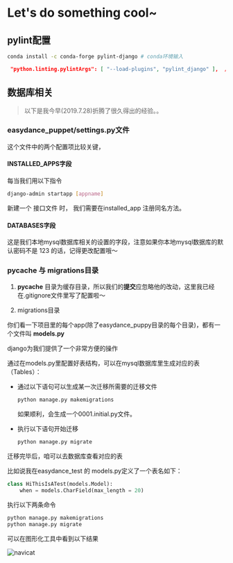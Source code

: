 # Let's do something cool~

## pylint配置

```bash
conda install -c conda-forge pylint-django # conda环境输入
```

```json
 "python.linting.pylintArgs": [ "--load-plugins", "pylint_django" ],  //vscode里的settings.json的默认配置
```

## 数据库相关
  
> 以下是我今早(2019.7.28)折腾了很久得出的经验。。

### easydance_puppet/settings.py文件

这个文件中的两个配置项比较关键，

#### **INSTALLED_APPS**字段

 每当我们用以下指令

```bash
django-admin startapp [appname]
```

新建一个 接口文件 时， 我们需要在installed_app 注册同名方法。

#### **DATABASES**字段

这是我们本地mysql数据库相关的设置的字段，注意如果你本地mysql数据库的默认密码不是 123 的话，记得更改配置哦～

### __pycache__ 与 migrations目录

1. __pycache__ 目录为缓存目录，所以我们的**提交**应忽略他的改动，这里我已经在.gitignore文件里写了配置啦～

2. migrations目录

你们看一下项目里的每个app(除了easydance_puppy目录的每个目录)，都有一个文件叫 **models.py**

django为我们提供了一个非常方便的操作

 通过在models.py里配置好表结构，可以在mysql数据库里生成对应的表（Tables）：

* 通过以下语句可以生成某一次迁移所需要的迁移文件

   ```bash
   python manage.py makemigrations
   ```

   如果顺利，会生成一个0001.initial.py文件。
  
* 执行以下语句开始迁移

  ```bash
  python manage.py migrate
  ```

迁移完毕后，咱可以去数据库查看对应的表

比如说我在easydance_test 的 models.py定义了一个表名如下：

```python
class HiThisIsATest(models.Model):
    when = models.CharField(max_length = 20)
```

执行以下两条命令

```bash
python manage.py makemigrations
python manage.py migrate
```

可以在图形化工具中看到以下结果

![navicat](easydance_puppet/readmeimgs/1.jpg)

